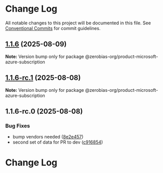 # Change Log

All notable changes to this project will be documented in this file.
See [Conventional Commits](https://conventionalcommits.org) for commit guidelines.

## [1.1.6](https://github.com/zerobias-org/product/compare/@zerobias-org/product-microsoft-azure-subscription@1.1.6-rc.1...@zerobias-org/product-microsoft-azure-subscription@1.1.6) (2025-08-09)

**Note:** Version bump only for package @zerobias-org/product-microsoft-azure-subscription





## [1.1.6-rc.1](https://github.com/zerobias-org/product/compare/@zerobias-org/product-microsoft-azure-subscription@1.1.6-rc.0...@zerobias-org/product-microsoft-azure-subscription@1.1.6-rc.1) (2025-08-08)

**Note:** Version bump only for package @zerobias-org/product-microsoft-azure-subscription





## 1.1.6-rc.0 (2025-08-08)


### Bug Fixes

* bump vendors needed ([8e2e457](https://github.com/zerobias-org/product/commit/8e2e457e0b5d7141a05e8f2c178bc2854f2b7178))
* second set of data for PR to dev ([c916854](https://github.com/zerobias-org/product/commit/c916854bcf229b1c2042ffdea18472d66a061aaf))





# Change Log

